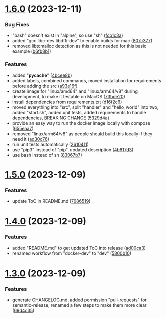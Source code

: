 # [1.6.0](https://github.com/blib-la/runpod-worker-helloworld/compare/1.5.0...1.6.0) (2023-12-11)


### Bug Fixes

* "bash" doesn't exist in "alpine", so use "sh" ([fcb1c3a](https://github.com/blib-la/runpod-worker-helloworld/commit/fcb1c3af01625764077cdbd7edbffebd9b849974))
* added "gcc libc-dev libdffi-dev" to enable builds for mac ([807c377](https://github.com/blib-la/runpod-worker-helloworld/commit/807c3777e88177a06e1da554346da80b9b5a7e1f))
* removed libtcmalloc detection as this is not needed for this basic example ([b6fb8b1](https://github.com/blib-la/runpod-worker-helloworld/commit/b6fb8b1861712e96731f9bef244180952f2f35ca))


### Features

* added "__pycache__" ([4bcee8b](https://github.com/blib-la/runpod-worker-helloworld/commit/4bcee8b27f8f01064e9cabe9a10862136ef1c58a))
* added labels, combined commands, moved installation for requirements before adding the src ([a93e16f](https://github.com/blib-la/runpod-worker-helloworld/commit/a93e16f1af1b3b5c519d341daf3c2bf9fbb2e22f))
* create image for "linux/amd64" and "linux/arm64/v8" during development, to make it testable on MacOS ([73bde20](https://github.com/blib-la/runpod-worker-helloworld/commit/73bde20eeb674ca3e5242b5e20ac1781f8da5271))
* install dependencies from requirements.txt ([d16f2c6](https://github.com/blib-la/runpod-worker-helloworld/commit/d16f2c664dd0a5a4e1a7c3cd8b328190323b14bc))
* moved everything into "src", split "handler" and "hello_world" into two, added "start.sh", added unit tests, added requirements to handle dependencies, BREAKING CHANGE ([5329d4a](https://github.com/blib-la/runpod-worker-helloworld/commit/5329d4a7645961e695e364814950c31a02b15b24))
* provide an easy way to run the docker image locally with compose ([655eaa7](https://github.com/blib-la/runpod-worker-helloworld/commit/655eaa78de3515789cba4407e89408a27c99cb46))
* removed "linux/arm64/v8" as people should build this locally if they need it ([ad30c76](https://github.com/blib-la/runpod-worker-helloworld/commit/ad30c76326dae5d37a1739702ce8c253dc27bc15))
* run unit tests automatically ([2610411](https://github.com/blib-la/runpod-worker-helloworld/commit/26104117b4231f6b66d9f4cdb44b26603a60e32b))
* use "pip3" instead of "pip", updated description ([4b617d3](https://github.com/blib-la/runpod-worker-helloworld/commit/4b617d3d603d32c7d037f9f8192dd17cdf0233b5))
* use bash instead of sh ([83067b7](https://github.com/blib-la/runpod-worker-helloworld/commit/83067b79338007eb92ec9a38d0431ca513db8efe))

# [1.5.0](https://github.com/blib-la/runpod-worker-helloworld/compare/1.4.0...1.5.0) (2023-12-09)


### Features

* update ToC in README.md ([7686519](https://github.com/blib-la/runpod-worker-helloworld/commit/76865192518cbd354b67c20351dd6095fe92df5a))

# [1.4.0](https://github.com/blib-la/runpod-worker-helloworld/compare/1.3.0...1.4.0) (2023-12-09)


### Features

* added "README.md" to get updated ToC into release ([ad00ca3](https://github.com/blib-la/runpod-worker-helloworld/commit/ad00ca36854b05f988e300a60d6fc30e78e3c3d7))
* renamed workflow from "docker-dev" to "dev" ([5800b10](https://github.com/blib-la/runpod-worker-helloworld/commit/5800b102ebb0d45543ea2c56be43d650dd36845e))

# [1.3.0](https://github.com/blib-la/runpod-worker-helloworld/compare/1.2.1...1.3.0) (2023-12-09)


### Features

* generate CHANGELOG.md, added permission "pull-requests" for semantic-release, renamed a few steps to make them more clear ([69d4c35](https://github.com/blib-la/runpod-worker-helloworld/commit/69d4c35ce8d90ef83a07b263ec5b5a9f38e95403))
